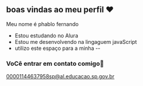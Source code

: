 ## boas vindas ao meu perfil ❤ 
Meu nome é phablo fernando


- Estou estudando no Alura
- Estou me desenvolvendo na lingaguem javaScript
- utilizo este espaço para a minha
-- 
### VoCê entrar em contato comigo📮

00001144637958sp@al.educacao.sp.gov.br

